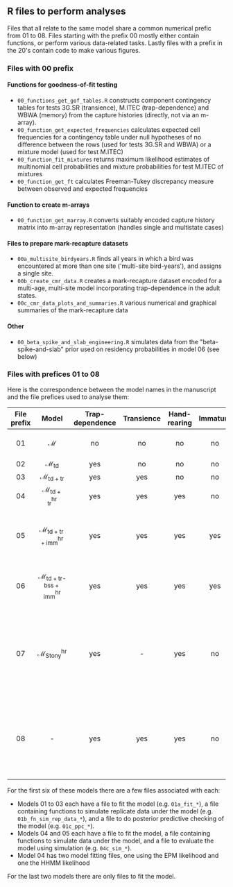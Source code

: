 ## R files to perform analyses

Files that all relate to the same model share a common numerical prefic from 01 to 08. Files starting with the prefix 00 mostly either contain functions, or perform various data-related tasks. Lastly files with a prefix in the 20's contain code to make various figures.   

### Files with 00 prefix

#### Functions for goodness-of-fit testing
- `00_functions_get_gof_tables.R` constructs component contingency tables for tests 3G.SR (transience), M.ITEC (trap-dependence) and WBWA (memory) from the capture histories (directly, not via an m-array).
- `00_function_get_expected_frequencies` calculates expected cell frequencies for a contingency table under null hypotheses of no difference between the rows (used for tests 3G.SR and WBWA) or a mixture model (used for test M.ITEC)
- `00_function_fit_mixtures` returns maximum likelihood estimates of multinomial cell probabilities and mixture probabilities for test M.ITEC of mixtures
- `00_function_get_ft` calculates Freeman-Tukey discrepancy measure between observed and expected frequencies
 
#### Function to create m-arrays
- `00_function_get_marray.R` converts suitably encoded capture history matrix into m-array representation (handles single and multistate cases)

#### Files to prepare mark-recapture datasets
- `00a_multisite_birdyears.R` finds all years in which a bird was encountered at more than one site ('multi-site bird-years'), and assigns a single site.
- `00b_create_cmr_data.R` creates a mark-recapture dataset encoded for a multi-age, multi-site model incorporating trap-dependence in the adult states.
- `00c_cmr_data_plots_and_summaries.R` various numerical and graphical summaries of the mark-recapture data

#### Other 
- `00_beta_spike_and_slab_engineering.R` simulates data from the "beta-spike-and-slab" prior used on residency probabilities in model 06 (see below)

### Files with prefices 01 to 08

Here is the correspondence between the model names in the manuscript and the file prefices used to analyse them:

| File prefix | Model | Trap-dependence | Transience | Hand-rearing | Immature |  Further description |
| :----: | :-----------: | :-------: | :-------: |:-------: |:-------: | :----------- |
| 01 | $\boldsymbol{\mathcal{M}}$ | no | no | no | no | multi-age, multi-site model |
| 02 | $\boldsymbol{\mathcal{M}}_{\text{td}}$ | yes | no | no | no |  |
| 03 | $\boldsymbol{\mathcal{M}}_{\text{td}+\text{tr}}$ | yes | yes | no | no |  |
| 04 | $\boldsymbol{\mathcal{M}}_{\text{td}+\text{tr}}^{\text{hr}}$ | yes | yes | yes | no |  |
| 05 | $\boldsymbol{\mathcal{M}}_{\text{td}+\text{tr}+\text{imm}}^{\text{hr}}$ | yes | yes | yes | yes | immature survival not assumed to be the same as adult survival|
| 06 | $\boldsymbol{\mathcal{M}}_{\text{td}+\text{tr-bss}+\text{imm}}^{\text{hr}}$ | yes | yes | yes | yes | spike-and-slab prior on residency probabilities |
| 07 | $\boldsymbol{\mathcal{M}}_{\text{Stony}}^{\text{hr}}$ | yes | - | yes | no | multi-age, single-site model fit to a subset of data consisting of birds marked as juveniles at Stony |
| 08 | - | yes | yes| yes | no | estimates survival separately for each combination of site, age class, year and hand-rearing level |

For the first six of these models there are a few files associated with each:
- Models 01 to 03 each have a file to fit the model (e.g. `01a_fit_*`), a file containing functions to simulate replicate data under the model (e.g. `01b_fn_sim_rep_data_*`), and a file to do posterior predictive checking of the model (e.g. `01c_ppc_*`).
- Models 04 and 05 each have a file to fit the model, a file containing functions to simulate data under the model, and a file to evaluate the model using simulation (e.g. `04c_sim_*`). 
- Model 04 has two model fitting files, one using the EPM likelihood and one the HHMM likelihood

For the last two models there are only files to fit the model.




